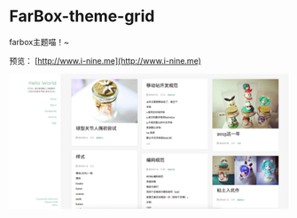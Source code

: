 # FarBox-theme-grid
farbox主题喵！~

预览： [http://www.i-nine.me](http://www.i-nine.me)

<img src="./preview.jpg">